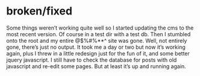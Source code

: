 <!--
  id: 304
  date: 2007-10-01T23:44:39
  modified: 2007-10-01T23:44:39
  slug: brokenfixed
  type: post
  excerpt: <p>Some things weren&#8217;t working quite well so I started updating the cms to the most recent version. Of course in a test dir with a test db. Then I stumbled onto the root and my entire @$%#%**^ site was gone. Well, not entirely gone, there&#8217;s just no output. It took me a day or two [&hellip;]</p>
  categories: admin
  tags: test
  inCv: 
  inPortfolio: 
  dateFrom: 
  dateTo: 
-->

# broken/fixed

<p>Some things weren&#8217;t working quite well so I started updating the cms to the most recent version. Of course in a test dir with a test db. Then I stumbled onto the root and my entire @$%#%**^ site was gone. Well, not entirely gone, there&#8217;s just no output. It took me a day or two but now it&#8217;s working again, plus I threw in a little redesign just for the fun of it, and some better jquery javascript. I still have to check the database for posts with old javascript and re-edit some pages. But at least it&#8217;s up and running again.</p>